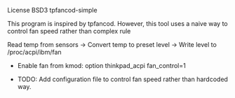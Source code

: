 License BSD3 tpfancod-simple

This program is inspired by tpfancod. However, this tool uses a naive way to control fan speed rather than complex rule

Read temp from sensors -> Convert temp to preset level -> Write level to /proc/acpi/ibm/fan

* Enable fan from kmod: option thinkpad_acpi fan_control=1

* TODO: Add configuration file to control fan speed rather than hardcoded way.
